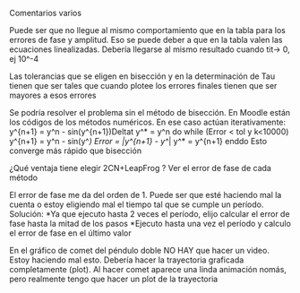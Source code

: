Comentarios varios


Puede ser que no llegue al mismo comportamiento que en la tabla para los errores de fase y amplitud. Eso se puede deber a que en la tabla valen las ecuaciones linealizadas. Debería llegarse al mismo resultado cuando tit-> 0, ej 10^-4

Las tolerancias que se eligen en bisección y en la determinación de Tau tienen que ser tales que cuando plotee los errores finales tienen que ser mayores a esos errores

Se podría resolver el problema sin el método de bisección. En Moodle están los códigos de los métodos numéricos. En ese caso actúan iterativamente:
y^{n+1} = y^n - sin(y^{n+1})Deltat
y^* = y^n
do while (Error < tol y k<10000)
	y^{n+1} = y^n - sin(y^*)
	Error = |y^{n+1} - y^*|
	y^* = y^{n+1}
enddo
Esto converge más rápido que bisección

¿Qué ventaja tiene elegir 2CN+LeapFrog ?
Ver el error de fase de cada método


El error de fase me da del orden de 1. Puede ser que esté haciendo mal la cuenta o estoy eligiendo mal el tiempo tal que se cumple un período.
Solución:
*Ya que ejecuto hasta 2 veces el período, elijo calcular el error de fase hasta la mitad de los pasos
*Ejecuto hasta una vez el período y calculo el error de fase en el último valor


En el gráfico de comet del péndulo doble NO HAY que hacer un video. Estoy haciendo mal esto. Debería hacer la trayectoria graficada completamente (plot). Al hacer comet aparece una linda animación nomás, pero realmente tengo que hacer un plot de la trayectoria
